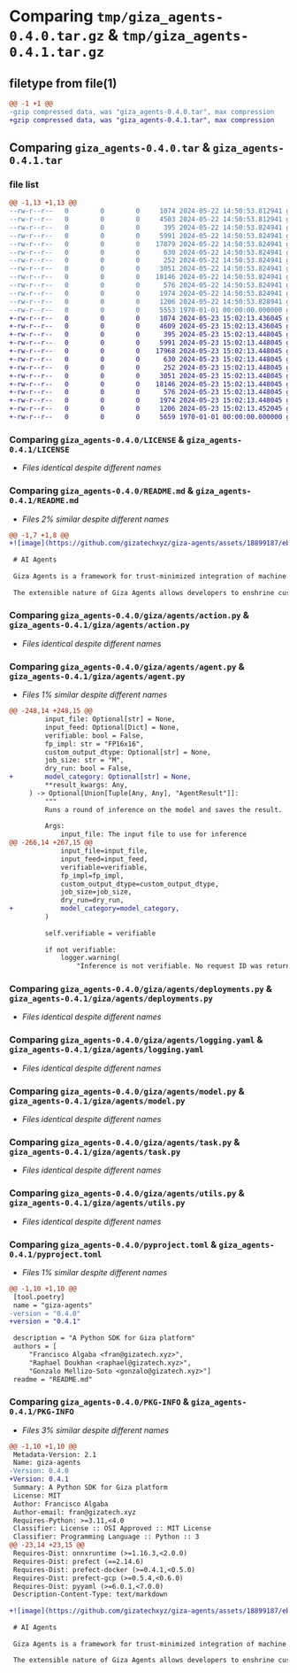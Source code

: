# Comparing `tmp/giza_agents-0.4.0.tar.gz` & `tmp/giza_agents-0.4.1.tar.gz`

## filetype from file(1)

```diff
@@ -1 +1 @@
-gzip compressed data, was "giza_agents-0.4.0.tar", max compression
+gzip compressed data, was "giza_agents-0.4.1.tar", max compression
```

## Comparing `giza_agents-0.4.0.tar` & `giza_agents-0.4.1.tar`

### file list

```diff
@@ -1,13 +1,13 @@
--rw-r--r--   0        0        0     1074 2024-05-22 14:50:53.812941 giza_agents-0.4.0/LICENSE
--rw-r--r--   0        0        0     4503 2024-05-22 14:50:53.812941 giza_agents-0.4.0/README.md
--rw-r--r--   0        0        0      395 2024-05-22 14:50:53.824941 giza_agents-0.4.0/giza/agents/__init__.py
--rw-r--r--   0        0        0     5991 2024-05-22 14:50:53.824941 giza_agents-0.4.0/giza/agents/action.py
--rw-r--r--   0        0        0    17879 2024-05-22 14:50:53.824941 giza_agents-0.4.0/giza/agents/agent.py
--rw-r--r--   0        0        0      630 2024-05-22 14:50:53.824941 giza_agents-0.4.0/giza/agents/deployments.py
--rw-r--r--   0        0        0      252 2024-05-22 14:50:53.824941 giza_agents-0.4.0/giza/agents/logger.py
--rw-r--r--   0        0        0     3051 2024-05-22 14:50:53.824941 giza_agents-0.4.0/giza/agents/logging.yaml
--rw-r--r--   0        0        0    18146 2024-05-22 14:50:53.824941 giza_agents-0.4.0/giza/agents/model.py
--rw-r--r--   0        0        0      576 2024-05-22 14:50:53.824941 giza_agents-0.4.0/giza/agents/task.py
--rw-r--r--   0        0        0     1974 2024-05-22 14:50:53.824941 giza_agents-0.4.0/giza/agents/utils.py
--rw-r--r--   0        0        0     1206 2024-05-22 14:50:53.828941 giza_agents-0.4.0/pyproject.toml
--rw-r--r--   0        0        0     5553 1970-01-01 00:00:00.000000 giza_agents-0.4.0/PKG-INFO
+-rw-r--r--   0        0        0     1074 2024-05-23 15:02:13.436045 giza_agents-0.4.1/LICENSE
+-rw-r--r--   0        0        0     4609 2024-05-23 15:02:13.436045 giza_agents-0.4.1/README.md
+-rw-r--r--   0        0        0      395 2024-05-23 15:02:13.448045 giza_agents-0.4.1/giza/agents/__init__.py
+-rw-r--r--   0        0        0     5991 2024-05-23 15:02:13.448045 giza_agents-0.4.1/giza/agents/action.py
+-rw-r--r--   0        0        0    17968 2024-05-23 15:02:13.448045 giza_agents-0.4.1/giza/agents/agent.py
+-rw-r--r--   0        0        0      630 2024-05-23 15:02:13.448045 giza_agents-0.4.1/giza/agents/deployments.py
+-rw-r--r--   0        0        0      252 2024-05-23 15:02:13.448045 giza_agents-0.4.1/giza/agents/logger.py
+-rw-r--r--   0        0        0     3051 2024-05-23 15:02:13.448045 giza_agents-0.4.1/giza/agents/logging.yaml
+-rw-r--r--   0        0        0    18146 2024-05-23 15:02:13.448045 giza_agents-0.4.1/giza/agents/model.py
+-rw-r--r--   0        0        0      576 2024-05-23 15:02:13.448045 giza_agents-0.4.1/giza/agents/task.py
+-rw-r--r--   0        0        0     1974 2024-05-23 15:02:13.448045 giza_agents-0.4.1/giza/agents/utils.py
+-rw-r--r--   0        0        0     1206 2024-05-23 15:02:13.452045 giza_agents-0.4.1/pyproject.toml
+-rw-r--r--   0        0        0     5659 1970-01-01 00:00:00.000000 giza_agents-0.4.1/PKG-INFO
```

### Comparing `giza_agents-0.4.0/LICENSE` & `giza_agents-0.4.1/LICENSE`

 * *Files identical despite different names*

### Comparing `giza_agents-0.4.0/README.md` & `giza_agents-0.4.1/README.md`

 * *Files 2% similar despite different names*

```diff
@@ -1,7 +1,8 @@
+![image](https://github.com/gizatechxyz/giza-agents/assets/18899187/eb01e7f2-c0ec-4467-ba29-09e96042dae4)
 
 # AI Agents
 
 Giza Agents is a framework for trust-minimized integration of machine learning into on-chain strategy and action, featuring mechanisms for agentic memory and reflection that improve performance over their lifecycle.
 
 The extensible nature of Giza Agents allows developers to enshrine custom strategies using ML and other algorithms, develop novel agent functionalities and manage continuous iteration processes.
```

### Comparing `giza_agents-0.4.0/giza/agents/action.py` & `giza_agents-0.4.1/giza/agents/action.py`

 * *Files identical despite different names*

### Comparing `giza_agents-0.4.0/giza/agents/agent.py` & `giza_agents-0.4.1/giza/agents/agent.py`

 * *Files 1% similar despite different names*

```diff
@@ -248,14 +248,15 @@
         input_file: Optional[str] = None,
         input_feed: Optional[Dict] = None,
         verifiable: bool = False,
         fp_impl: str = "FP16x16",
         custom_output_dtype: Optional[str] = None,
         job_size: str = "M",
         dry_run: bool = False,
+        model_category: Optional[str] = None,
         **result_kwargs: Any,
     ) -> Optional[Union[Tuple[Any, Any], "AgentResult"]]:
         """
         Runs a round of inference on the model and saves the result.
 
         Args:
             input_file: The input file to use for inference
@@ -266,14 +267,15 @@
             input_file=input_file,
             input_feed=input_feed,
             verifiable=verifiable,
             fp_impl=fp_impl,
             custom_output_dtype=custom_output_dtype,
             job_size=job_size,
             dry_run=dry_run,
+            model_category=model_category,
         )
 
         self.verifiable = verifiable
 
         if not verifiable:
             logger.warning(
                 "Inference is not verifiable. No request ID was returned. No proof will be generated."
```

### Comparing `giza_agents-0.4.0/giza/agents/deployments.py` & `giza_agents-0.4.1/giza/agents/deployments.py`

 * *Files identical despite different names*

### Comparing `giza_agents-0.4.0/giza/agents/logging.yaml` & `giza_agents-0.4.1/giza/agents/logging.yaml`

 * *Files identical despite different names*

### Comparing `giza_agents-0.4.0/giza/agents/model.py` & `giza_agents-0.4.1/giza/agents/model.py`

 * *Files identical despite different names*

### Comparing `giza_agents-0.4.0/giza/agents/task.py` & `giza_agents-0.4.1/giza/agents/task.py`

 * *Files identical despite different names*

### Comparing `giza_agents-0.4.0/giza/agents/utils.py` & `giza_agents-0.4.1/giza/agents/utils.py`

 * *Files identical despite different names*

### Comparing `giza_agents-0.4.0/pyproject.toml` & `giza_agents-0.4.1/pyproject.toml`

 * *Files 1% similar despite different names*

```diff
@@ -1,10 +1,10 @@
 [tool.poetry]
 name = "giza-agents"
-version = "0.4.0"
+version = "0.4.1"
 
 description = "A Python SDK for Giza platform"
 authors = [
     "Francisco Algaba <fran@gizatech.xyz>",
     "Raphael Doukhan <raphael@gizatech.xyz>",
     "Gonzalo Mellizo-Soto <gonzalo@gizatech.xyz>"]
 readme = "README.md"
```

### Comparing `giza_agents-0.4.0/PKG-INFO` & `giza_agents-0.4.1/PKG-INFO`

 * *Files 3% similar despite different names*

```diff
@@ -1,10 +1,10 @@
 Metadata-Version: 2.1
 Name: giza-agents
-Version: 0.4.0
+Version: 0.4.1
 Summary: A Python SDK for Giza platform
 License: MIT
 Author: Francisco Algaba
 Author-email: fran@gizatech.xyz
 Requires-Python: >=3.11,<4.0
 Classifier: License :: OSI Approved :: MIT License
 Classifier: Programming Language :: Python :: 3
@@ -23,14 +23,15 @@
 Requires-Dist: onnxruntime (>=1.16.3,<2.0.0)
 Requires-Dist: prefect (==2.14.6)
 Requires-Dist: prefect-docker (>=0.4.1,<0.5.0)
 Requires-Dist: prefect-gcp (>=0.5.4,<0.6.0)
 Requires-Dist: pyyaml (>=6.0.1,<7.0.0)
 Description-Content-Type: text/markdown
 
+![image](https://github.com/gizatechxyz/giza-agents/assets/18899187/eb01e7f2-c0ec-4467-ba29-09e96042dae4)
 
 # AI Agents
 
 Giza Agents is a framework for trust-minimized integration of machine learning into on-chain strategy and action, featuring mechanisms for agentic memory and reflection that improve performance over their lifecycle.
 
 The extensible nature of Giza Agents allows developers to enshrine custom strategies using ML and other algorithms, develop novel agent functionalities and manage continuous iteration processes.
```

